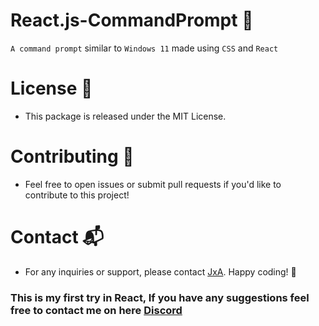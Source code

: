 # React.js-CommandPrompt 🚀
`A command prompt` similar to `Windows 11` made using `CSS` and `React`
# License 📜
- This package is released under the MIT License.
# Contributing 🤝
- Feel free to open issues or submit pull requests if you'd like to contribute to this project!
# Contact 📬
- For any inquiries or support, please contact [JxA](https://jxa.world).
Happy coding! 🎉
### This is my first try in React, If you have any suggestions feel free to contact me on here [Discord](https://discord.gg/gi)
